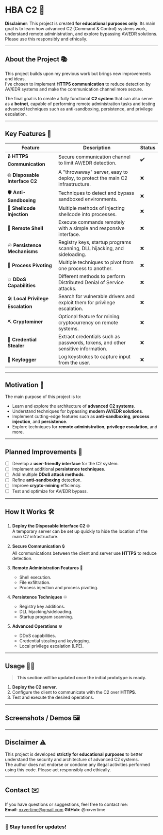 # **HBA C2** 🚀


**Disclaimer**: This project is created **for educational purposes only**. Its main goal is to learn how advanced C2 (Command & Control) systems work, understand remote administration, and explore bypassing AV/EDR solutions. Please use this responsibly and ethically.

---

## **About the Project** 📚

This project builds upon my previous work but brings new improvements and ideas.  
I've chosen to implement **HTTPS communication** to reduce detection by AV/EDR systems and make the communication channel more secure.  

The final goal is to create a fully functional **C2 system** that can also serve as a **botnet**, capable of performing remote administration tasks and testing advanced techniques such as anti-sandboxing, persistence, and privilege escalation.

---

## **Key Features** 🔑

| Feature                               | Description                                                                                        | Status      |
|---------------------------------------|----------------------------------------------------------------------------------------------------|-------------|
| 🔒 **HTTPS Communication**            | Secure communication channel to limit AV/EDR detection.                                            | ✔️ |
| 🌐 **Disposable Interface C2**        | A "throwaway" server, easy to deploy, to protect the main C2 infrastructure.                      | ❌ |
| 🛡️ **Anti-Sandboxing**                | Techniques to detect and bypass sandboxed environments.                                           | ❌  |
| 🧩 **Shellcode Injection**            | Multiple methods of injecting shellcode into processes.                                           | ❌  |
| 🐚 **Remote Shell**                   | Execute commands remotely with a simple and responsive interface.                                | ❌  |
| ♾️ **Persistence Mechanisms**         | Registry keys, startup programs scanning, DLL hijacking, and sideloading.                        | ❌  |
| 🔄 **Process Pivoting**               | Multiple techniques to pivot from one process to another.                                        | ❌  |
| 💥 **DDoS Capabilities**              | Different methods to perform Distributed Denial of Service attacks.                              | ❌  |
| 🛠️ **Local Privilege Escalation**     | Search for vulnerable drivers and exploit them for privilege escalation.                         | ❌  |
| ⛏️ **Cryptominer**                    | Optional feature for mining cryptocurrency on remote systems.                                    | ❌  |
| 🔑 **Credential Stealer**             | Extract credentials such as passwords, tokens, and other sensitive information.                  | ❌  |
| 🎹 **Keylogger**                      | Log keystrokes to capture input from the user.                                                   | ❌  |

---

## **Motivation** 🎯

The main purpose of this project is to:

- Learn and explore the architecture of **advanced C2 systems**.
- Understand techniques for bypassing **modern AV/EDR solutions**.
- Implement cutting-edge features such as **anti-sandboxing**, **process injection**, and **persistence**.
- Explore techniques for **remote administration**, **privilege escalation**, and more.

---

## **Planned Improvements** 🔧

- [ ] Develop a **user-friendly interface** for the C2 system.
- [ ] Implement additional **persistence techniques**.
- [ ] Add multiple **DDoS attack methods**.
- [ ] Refine **anti-sandboxing** detection.
- [ ] Improve **crypto-mining** efficiency.
- [ ] Test and optimize for AV/EDR bypass.

---

## **How It Works** 🛠️

1. **Deploy the Disposable Interface C2** 🌐  
   A temporary server can be set up quickly to hide the location of the main C2 infrastructure.

2. **Secure Communication** 🔒  
   All communications between the client and server use **HTTPS** to reduce detection.

3. **Remote Administration Features** 🐚  
   - Shell execution.  
   - File exfiltration.  
   - Process injection and process pivoting.

4. **Persistence Techniques** ♾️  
   - Registry key additions.  
   - DLL hijacking/sideloading.  
   - Startup program scanning.

5. **Advanced Operations** ⚙️  
   - DDoS capabilities.  
   - Credential stealing and keylogging.  
   - Local privilege escalation (LPE).

---

## **Usage** 🧑‍💻

> **This section will be updated once the initial prototype is ready.**

1. **Deploy the C2 server**.  
2. Configure the client to communicate with the C2 over **HTTPS**.  
3. Test and execute the desired operations.

---

## **Screenshots / Demos** 🖼️

> 

---

## **Disclaimer** ⚠️

This project is developed **strictly for educational purposes** to better understand the security and architecture of advanced C2 systems.  
The author does not endorse or condone any illegal activities performed using this code. Please act responsibly and ethically.

---

## **Contact** ✉️

If you have questions or suggestions, feel free to contact me:  
**Email**: nxvertime@gmail.com
**GitHub**: @nxvertime

---

### 🚀 **Stay tuned for updates!**  
